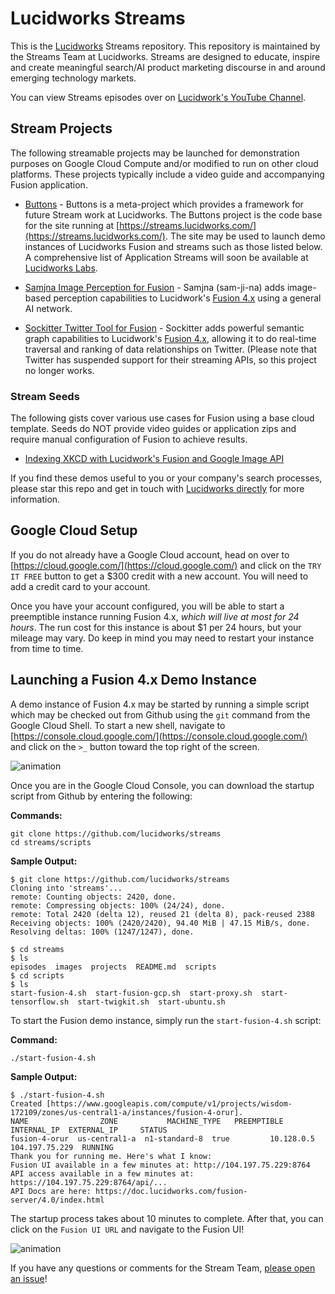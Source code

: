 # Lucidworks Streams
This is the [Lucidworks](https://lucidworks.com/) Streams repository. This repository is maintained by the Streams Team at Lucidworks. Streams are designed to educate, inspire and create meaningful search/AI product marketing discourse in and around emerging technology markets.

You can view Streams episodes over on [Lucidwork's YouTube Channel](https://www.youtube.com/user/LucidWorksSearch).

## Stream Projects
The following streamable projects may be launched for demonstration purposes on Google Cloud Compute and/or modified to run on other cloud platforms. These projects typically include a video guide and accompanying Fusion application.

- [Buttons](https://github.com/lucidworks/streams/tree/master/projects/buttons) - Buttons is a meta-project which provides a framework for future Stream work at Lucidworks. The Buttons project is the code base for the site running at [https://streams.lucidworks.com/](https://streams.lucidworks.com/). The site may be used to launch demo instances of Lucidworks Fusion and streams such as those listed below. A comprehensive list of Application Streams will soon be available at [Lucidworks Labs](https://lucidworks.com/labs).

- [Samjna Image Perception for Fusion](https://github.com/lucidworks/streams/tree/master/projects/samjna) - Samjna (sam-ji-na) adds image-based perception capabilities to Lucidwork's [Fusion 4.x](https://lucidworks.com/products/fusion-server/) using a general AI network.

- [Sockitter Twitter Tool for Fusion](https://github.com/lucidworks/streams/tree/master/projects/sockitter) - Sockitter adds powerful semantic graph capabilities to Lucidwork's [Fusion 4.x](https://lucidworks.com/products/fusion-server/), allowing it to do real-time traversal and ranking of data relationships on Twitter. (Please note that Twitter has suspended support for their streaming APIs, so this project no longer works.

### Stream Seeds
The following gists cover various use cases for Fusion using a base cloud template. Seeds do NOT provide video guides or application zips and require manual configuration of Fusion to achieve results.

- [Indexing XKCD with Lucidwork's Fusion and Google Image API](https://gist.github.com/kordless/f63a6ec9a5bfde81b811d439282ef2d2)

If you find these demos useful to you or your company's search processes, please star this repo and get in touch with [Lucidworks directly](https://lucidworks.com/ppc/lucidworks-fusion-solr/?utm_source=streams) for more information. 

## Google Cloud Setup
If you do not already have a Google Cloud account, head on over to [https://cloud.google.com/](https://cloud.google.com/) and click on the `TRY IT FREE` button to get a $300 credit with a new account. You will need to add a credit card to your account.

Once you have your account configured, you will be able to start a preemptible instance running Fusion 4.x, *which will live at most for 24 hours*. The run cost for this instance is about $1 per 24 hours, but your mileage may vary. Do keep in mind you may need to restart your instance from time to time.

## Launching a Fusion 4.x Demo Instance
A demo instance of Fusion 4.x may be started by running a simple script which may be checked out from Github using the `git` command from the Google Cloud Shell. To start a new shell, navigate to [https://console.cloud.google.com/](https://console.cloud.google.com/) and click on the `>_` button toward the top right of the screen.

![animation](https://github.com/lucidworks/streams/blob/master/assets/images/cloudshell.gif?raw=true)

Once you are in the Google Cloud Console, you can download the startup script from Github by entering the following:

**Commands:**
```
git clone https://github.com/lucidworks/streams
cd streams/scripts
```

**Sample Output:**
```
$ git clone https://github.com/lucidworks/streams
Cloning into 'streams'...
remote: Counting objects: 2420, done.
remote: Compressing objects: 100% (24/24), done.
remote: Total 2420 (delta 12), reused 21 (delta 8), pack-reused 2388
Receiving objects: 100% (2420/2420), 94.40 MiB | 47.15 MiB/s, done.
Resolving deltas: 100% (1247/1247), done.

$ cd streams
$ ls
episodes  images  projects  README.md  scripts
$ cd scripts
$ ls
start-fusion-4.sh  start-fusion-gcp.sh  start-proxy.sh  start-tensorflow.sh  start-twigkit.sh  start-ubuntu.sh
```

To start the Fusion demo instance, simply run the `start-fusion-4.sh` script:

**Command:**
```
./start-fusion-4.sh
```

**Sample Output:**
```
$ ./start-fusion-4.sh
Created [https://www.googleapis.com/compute/v1/projects/wisdom-172109/zones/us-central1-a/instances/fusion-4-orur].
NAME                ZONE           MACHINE_TYPE   PREEMPTIBLE  INTERNAL_IP  EXTERNAL_IP     STATUS
fusion-4-orur  us-central1-a  n1-standard-8  true         10.128.0.5   104.197.75.229  RUNNING
Thank you for running me. Here's what I know:
Fusion UI available in a few minutes at: http://104.197.75.229:8764
API access available in a few minutes at: https://104.197.75.229:8764/api/...
API Docs are here: https://doc.lucidworks.com/fusion-server/4.0/index.html
```

The startup process takes about 10 minutes to complete. After that, you can click on the `Fusion UI URL` and navigate to the Fusion UI!

![animation](https://github.com/lucidworks/streams/blob/master/assets/images/startfusion.gif?raw=true)

If you have any questions or comments for the Stream Team, [please open an issue](https://github.com/lucidworks/streams/issues)!
